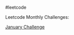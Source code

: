 #leetcode

Leetcode Monthly Challenges:

[January Challenge](https://leetcode.com/explore/challenge/card/january-leetcoding-challenge-2021/)

